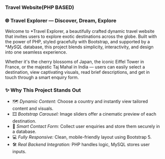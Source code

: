 ###  Travel Website(PHP BASED)


### 🌐 Travel Explorer — Discover, Dream, Explore

Welcome to *Travel Explorer, a beautifully crafted dynamic travel website that invites users to explore exotic destinations across the globe. Built with the power of PHP, styled gracefully with Bootstrap, and supported by a **MySQL* database, this project blends simplicity, interactivity, and design into one seamless experience.

Whether it's the cherry blossoms of Japan, the iconic Eiffel Tower in France, or the majestic Taj Mahal in India — users can easily select a destination, view captivating visuals, read brief descriptions, and get in touch through a smart enquiry form.


### ✨ Why This Project Stands Out

* 🗺 *Dynamic Content:* Choose a country and instantly view tailored content and visuals.
* 🎞 *Bootstrap Carousel:* Image sliders offer a cinematic preview of each destination.
* 💬 *Smart Contact Form:* Collect user enquiries and store them securely in a database.
* 💻 *Fully Responsive:* Clean, mobile-friendly layout using Bootstrap 5.
* 🛠 *Real Backend Integration:* PHP handles logic, MySQL stores user inputs.



